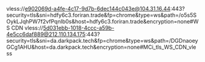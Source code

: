 vless://e902069d-a4fe-4c17-9d7b-6dec144c043e@104.31.16.44:443?security=tls&sni=hdfy6c3.foriran.trade&fp=chrome&type=ws&path=/o5s5SOykLJqhPW7f2vfPqnIb0s&host=hdfy6c3.foriran.trade&encryption=none#WS CDN
vless://5d031ebb-1018-4ccc-a59b-4e5cc6daf889@212.110.134.175:443?security=tls&sni=da.darkpack.tech&fp=chrome&type=ws&path=/DGDnaoeyGCg1AHU&host=da.darkpack.tech&encryption=none#MCi_tls_WS_CDN_vless
